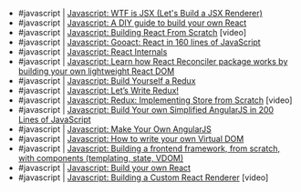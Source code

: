 - #javascript | [Javascript: WTF is JSX (Let's Build a JSX Renderer)](https://jasonformat.com/wtf-is-jsx/)
- #javascript | [Javascript: A DIY guide to build your own React](https://github.com/hexacta/didact)
- #javascript | [Javascript: Building React From Scratch](https://www.youtube.com/watch?v=MAD4Oly9yg) [video]
- #javascript | [Javascript: Gooact: React in 160 lines of JavaScript](https://medium.com/@sweetpalma/gooact-react-in-160-lines-of-javascript-44e0742ad60f)
- #javascript | [Javascript: React Internals](http://www.mattgreer.org/articles/react-internals-part-one-basic-rendering/)
- #javascript | [Javascript: Learn how React Reconciler package works by building your own lightweight React DOM](https://hackernoon.com/learn-you-some-custom-react-renderers-aed7164a4199)
- #javascript | [Javascript: Build Yourself a Redux](https://zapier.com/engineering/how-to-build-redux/)
- #javascript | [Javascript: Let’s Write Redux!](https://www.jamasoftware.com/blog/lets-write-redux/)
- #javascript | [Javascript: Redux: Implementing Store from Scratch](https://egghead.io/lessons/react-redux-implementing-store-from-scratch) [video]
- #javascript | [Javascript: Build Your own Simplified AngularJS in 200 Lines of JavaScript](https://blog.mgechev.com/2015/03/09/build-learn-your-own-light-lightweight-angularjs/)
- #javascript | [Javascript: Make Your Own AngularJS](http://teropa.info/blog/2013/11/03/make-your-own-angular-part-1-scopes-and-digest.html)
- #javascript | [Javascript: How to write your own Virtual DOM](https://medium.com/@deathmood/how-to-write-your-own-virtual-dom-ee74acc13060)
- #javascript | [Javascript: Building a frontend framework, from scratch, with components (templating, state, VDOM)](https://mfrachet.github.io/create-frontend-framework/)
- #javascript | [Javascript: Build your own React](https://pomb.us/build-your-own-react/)
- #javascript | [Javascript: Building a Custom React Renderer](https://youtu.be/CGpMlWVcHok) [video]